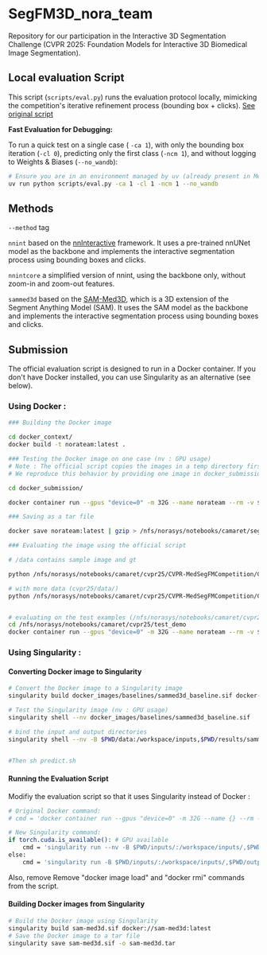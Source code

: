 # SegFM3D_nora_team

Repository for our participation in the Interactive 3D Segmentation Challenge (CVPR 2025: Foundation Models for Interactive 3D Biomedical Image Segmentation).

## Local evaluation Script

This script (`scripts/eval.py`) runs the evaluation protocol locally, mimicking the competition's iterative refinement process (bounding box + clicks). [See original script](https://github.com/JunMa11/CVPR-MedSegFMCompetition/blob/main/CVPR25_iter_eval.py)

**Fast Evaluation for Debugging:**

To run a quick test on a single case ( `-ca 1`), with only the bounding box iteration (`-cl 0`), predicting only the first class (`-ncm 1`), and without logging to Weights & Biases (`--no_wandb`):

```bash
# Ensure you are in an environment managed by uv (already present in Meta's workspace : /work/dlclarge2/ndirt-SegFM3D )
uv run python scripts/eval.py -ca 1 -cl 1 -ncm 1 --no_wandb
```



## Methods  

```--method``` tag

```nnint```
based on the [nnInteractive](https://github.com/MIC-DKFZ/nnInteractive) framework. It uses a pre-trained nnUNet model as the backbone and implements the interactive segmentation process using bounding boxes and clicks.

```nnintcore```
a simplified version of nnint, using the backbone only, without zoom-in and zoom-out features.

```sammed3d```
based on the [SAM-Med3D](https://github.com/uni-medical/SAM-Med3D), which is a 3D extension of the Segment Anything Model (SAM). It uses the SAM model as the backbone and implements the interactive segmentation process using bounding boxes and clicks.

## Submission
The official evaluation script is designed to run in a Docker container. If you don't have Docker installed, you can use Singularity as an alternative (see below).

### Using Docker : 

```bash
### Building the Docker image

cd docker_context/
docker build -t norateam:latest .

### Testing the Docker image on one case (nv : GPU usage)
# Note : The official script copies the images in a temp directory first. 
# We reproduce this behavior by providing one image in docker_submission/test/inputs/ 

cd docker_submission/ 

docker container run --gpus "device=0" -m 32G --name norateam --rm -v $PWD/test/inputs/:/workspace/inputs/ -v $PWD/test/outputs/:/workspace/outputs/ norateam:latest /bin/bash -c "sh predict.sh"  

### Saving as a tar file

docker save norateam:latest | gzip > /nfs/norasys/notebooks/camaret/segfm3d_nora_team/docker_images/submission/norateam.tar.gz

### Evaluating the image using the official script 

# /data contains sample image and gt

python /nfs/norasys/notebooks/camaret/cvpr25/CVPR-MedSegFMCompetition/CVPR25_iter_eval.py --docker_folder /nfs/norasys/notebooks/camaret/segfm3d_nora_team/docker_images/submission --test_img_path /nfs/norasys/notebooks/camaret/segfm3d_nora_team/docker_submission/data/inputs/3D_val_npz --save_path /nfs/norasys/notebooks/camaret/segfm3d_nora_team/docker_submission/data/outputs --validation_gts_path /nfs/norasys/notebooks/camaret/segfm3d_nora_team/docker_submission/data/inputs/3D_val_gt --verbose

# with more data (cvpr25/data/)
python /nfs/norasys/notebooks/camaret/cvpr25/CVPR-MedSegFMCompetition/CVPR25_iter_eval.py --docker_folder /nfs/norasys/notebooks/camaret/segfm3d_nora_team/docker_images/submission --test_img_path /nfs/norasys/notebooks/camaret/cvpr25/data/3D_val_npz --save_path /nfs/norasys/notebooks/camaret/segfm3d_nora_team/docker_submission/data/outputs --validation_gts_path /nfs/norasys/notebooks/camaret/cvpr25/data/3D_val_gt/3D_val_gt_interactive --verbose


# evaluating on the test examples (/nfs/norasys/notebooks/camaret/cvpr25/test_demo)
cd /nfs/norasys/notebooks/camaret/cvpr25/test_demo
docker container run --gpus "device=0" -m 32G --name norateam --rm -v $PWD/imgs/:/workspace/inputs/ -v $PWD/outputs/:/workspace/outputs/ norateam:latest /bin/bash -c "sh predict.sh"
```

### Using Singularity : 
#### Converting Docker image to Singularity

```bash
# Convert the Docker image to a Singularity image
singularity build docker_images/baselines/sammed3d_baseline.sif docker-archive://docker_images/baselines/sammed3d_baseline.tar

# Test the Singularity image (nv : GPU usage)
singularity shell --nv docker_images/baselines/sammed3d_baseline.sif

# bind the input and output directories
singularity shell --nv -B $PWD/data:/workspace/inputs,$PWD/results/sammed3d:/workspace/outputs  docker_images/baselines/sammed3d_baseline.sif 


#Then sh predict.sh
```

#### Running the Evaluation Script
Modifiy the evaluation script so that it uses Singularity instead of Docker :
```bash
# Original Docker command:
# cmd = 'docker container run --gpus "device=0" -m 32G --name {} --rm -v $PWD/inputs/:/workspace/inputs/ -v $PWD/outputs/:/workspace/outputs/ {}:latest /bin/bash -c "sh predict.sh" '.format(teamname, teamname)

# New Singularity command:
if torch.cuda.is_available(): # GPU available
    cmd = 'singularity run --nv -B $PWD/inputs/:/workspace/inputs/,$PWD/outputs/:/workspace/outputs/ {}.sif /bin/bash -c "sh predict.sh"'.format(teamname)
else:
    cmd = 'singularity run -B $PWD/inputs/:/workspace/inputs/,$PWD/outputs/:/workspace/outputs/ {}.sif /bin/bash -c "sh predict.sh"'.format(teamname)
```
Also, remove Remove "docker image load" and "docker rmi" commands from the script.

#### Building Docker images from Singularity


```bash
# Build the Docker image using Singularity
singularity build sam-med3d.sif docker://sam-med3d:latest
# Save the Docker image to a tar file
singularity save sam-med3d.sif -o sam-med3d.tar
```